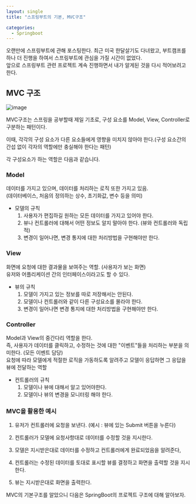 ```yaml
---
layout: single
title: "스프링부트의 기본, MVC구조"

categories:
  - Springboot
---
```


오랜만에 스프링부트에 관해 포스팅한다. 최근 미국 한달살기도 다녀왔고, 부트캠프를 하나 더 진행을 하여서 스프링부트에 관심을 가질 시간이 없었다. <br>
앞으로 스프링부트 관련 프로젝트 계속 진행하면서 내가 알게된 것을 다시 적어보려고 한다. <br>

## MVC 구조
![image](https://user-images.githubusercontent.com/81789003/217170273-c99f3121-e156-4035-8ea6-4f88a3769c6d.png)

MVC구조는 스프링을 공부할때 제일 기초로, 구성 요소를 Model, View, Controller로 구분하는 패턴이다. <br>

이때, 각각의 구성 요소가 다른 요소들에게 영향을 미치지 않아야 한다.(구성 요소간의 간섭 없이 각자의 역할에만 충실해야 한다는 패턴) <br>

각 구성요소가 하는 역할은 다음과 같습니다.

### Model

데이터를 가지고 있으며, 데이터를 처리하는 로직 또한 가지고 있음. <br>
(데이터베이스, 처음의 정의하는 상수, 초기화값, 변수 등을 의미)

- 모델의 규칙
  1. 사용자가 편집하길 원하는 모든 데이터를 가지고 있어야 한다.
  2. 뷰나 컨트롤러에 대해서 어떤 정보도 알지 말아야 한다. (뷰와 컨트롤러와 독립적)
  3. 변경이 일어나면, 변경 통지에 대한 처리방법을 구현해야만 한다.

### View

화면에 요청에 대한 결과물을 보여주는 역할. (사용자가 보는 화면) <br>
유저와 어플리케이션 간의 인터페이스이라고도 할 수 있다. <br>

- 뷰의 규칙
  1. 모델이 가지고 있는 정보를 따로 저장해서는 안된다.
  2. 모델이나 컨트롤러와 같이 다른 구성요소를 몰라야 한다.
  3. 변경이 일어나면 변경 통지에 대한 처리방법을 구현해야만 한다.

### Controller

Model과 View의 중간다리 역할을 한다. <br>
즉, 사용자가 데이터를 클릭하고, 수정하는 것에 대한 "이벤트"들을 처리하는 부분을 의미한다. (모든 이벤트 담당) <br>
요청에 따라 모델에게 적절한 로직을 가동하도록 알려주고 모델이 응답하면 그 응답을 뷰에 전달하는 역할 <br>

- 컨트롤러의 규칙
  1. 모델이나 뷰에 대해서 알고 있어야한다.
  2. 모델이나 뷰의 변경을 모니터링 해야 한다.

### MVC을 활용한 예시

1. 유저가 컨트롤러에 요청을 보낸다. (예시 : 뷰에 있는 Submit 버튼을 누른다)

2. 컨트롤러가 모델에 요청사항대로 데이터를 수정할 것을 지시한다.

3. 모델은 지시받은대로 데이터를 수정하고 컨트롤러에게 완료되었음을 알려준다,

4. 컨트롤러는 수정된 데이터를 토대로 표시할 뷰를 결정하고 화면을 출력할 것을 지시한다.

5. 뷰는 지시받은대로 화면을 출력한다.

MVC의 기본구조를 알았으니 다음은 SpringBoot의 프로젝트 구조에 대해 알아보자. <br>
